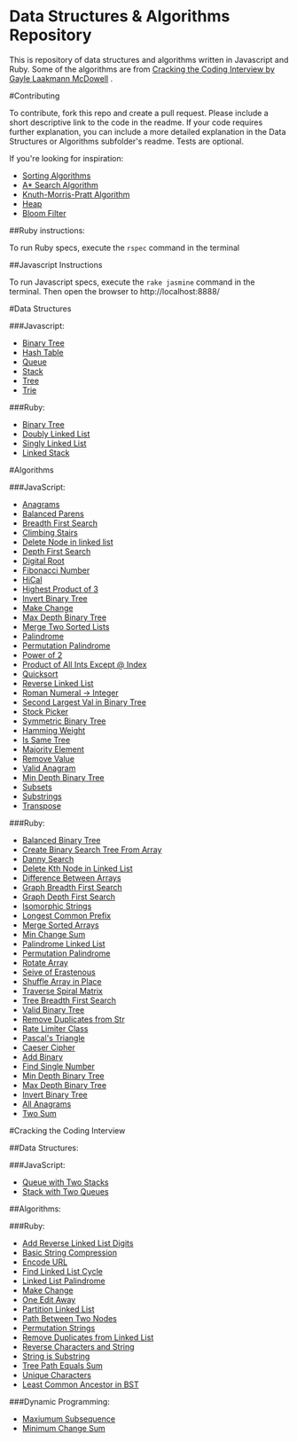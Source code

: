 Data Structures & Algorithms Repository
==========

This is repository of data structures and algorithms written in Javascript and Ruby. Some of the algorithms are from
[Cracking the Coding Interview by Gayle Laakmann McDowell](http://www.amazon.com/gp/product/0984782850/ref=as_li_tl?ie=UTF8&camp=1789&creative=9325&creativeASIN=0984782850&linkCode=as2&tag=dbz03-20&linkId=LVVF6HDIDG3XQICI)
.
 
#Contributing
 
 To contribute, fork this repo and create a pull request. Please include a short descriptive link to the code in the
 readme. If your code requires further explanation, you can include a more detailed explanation in the Data Structures
 or Algorithms subfolder's readme. Tests are optional.
 
 If you're looking for inspiration:
 
 + [Sorting Algorithms](https://en.wikipedia.org/wiki/Sorting_algorithm#Popular_sorting_algorithms)
 + [A* Search Algorithm](https://en.wikipedia.org/wiki/A*_search_algorithm)
 + [Knuth-Morris-Pratt Algorithm](https://en.wikipedia.org/wiki/Knuth%E2%80%93Morris%E2%80%93Pratt_algorithm)
 + [Heap](https://en.wikipedia.org/wiki/Heap_\(data_structure\))
 + [Bloom Filter](https://en.wikipedia.org/wiki/Bloom_filter)
 
##Ruby instructions:
 
 To run Ruby specs, execute the `rspec` command in the terminal
 
##Javascript Instructions
 
 To run Javascript specs, execute the `rake jasmine` command in the terminal. Then open the browser to
 http://localhost:8888/

#Data Structures

###Javascript:

* [Binary Tree](/Data-Structures/JavaScript/binary-tree.js)
* [Hash Table](/Data-Structures/JavaScript/hash-table.js)
* [Queue](/Data-Structures/JavaScript/queue.js)
* [Stack](/Data-Structures/JavaScript/stack.js)
* [Tree](/Data-Structures/JavaScript/tree.js)
* [Trie](/Data-Structures/JavaScript/trie.js)

###Ruby:

* [Binary Tree](/Data-Structures/Ruby/binary-tree.rb)
* [Doubly Linked List](/Data-Structures/Ruby/doubly-linked-list.rb)
* [Singly Linked List](/Data-Structures/Ruby/singly-linked-list.rb)
* [Linked Stack](/Data-Structures/Ruby/linked-stack.rb)

#Algorithms

###JavaScript:

* [Anagrams](/Algorithms/JavaScript/anagrams.js)
* [Balanced Parens](/Algorithms/JavaScript/balanced-parens.js)
* [Breadth First Search](/Algorithms/JavaScript/breadth-first-search.js)
* [Climbing Stairs](/Algorithms/JavaScript/climbing-stairs.js)
* [Delete Node in linked list](/Algorithms/JavaScript/delete-node-in-linked-list.js)
* [Depth First Search](/Algorithms/JavaScript/depth-first-search.js)
* [Digital Root](/Algorithms/JavaScript/digital-root.js)
* [Fibonacci Number](/Algorithms/JavaScript/fibonacci-number.js)
* [HiCal](/Algorithms/JavaScript/hical.js)
* [Highest Product of 3](/Algorithms/JavaScript/highest-product-of-three.js)
* [Invert Binary Tree](/Algorithms/JavaScript/invert-binary-tree.js)
* [Make Change](/Algorithms/JavaScript/make-change.js)
* [Max Depth Binary Tree](/Algorithms/JavaScript/max-depth-binary-tree.js)
* [Merge Two Sorted Lists](/Algorithms/JavaScript/merge-two-sorted-lists.js)
* [Palindrome](/Algorithms/JavaScript/palindrome.js)
* [Permutation Palindrome](/Algorithms/JavaScript/permutation-palindrome.js)
* [Power of 2](/Algorithms/JavaScript/power-of-two.js)
* [Product of All Ints Except @ Index](/Algorithms/JavaScript/product-of-ints.js)
* [Quicksort](/Algorithms/JavaScript/quicksort.js)
* [Reverse Linked List](/Algorithms/JavaScript/reverse-linked-list.js)
* [Roman Numeral -> Integer](/Algorithms/JavaScript/roman-numeral-to-int.js)
* [Second Largest Val in Binary Tree](/Algorithms/JavaScript/second-largest-binary-tree.js)
* [Stock Picker](/Algorithms/JavaScript/stock-picker.js)
* [Symmetric Binary Tree](/Algorithms/JavaScript/contains-duplicate.js)
* [Hamming Weight](/Algorithms/JavaScript/hamming-weight.js)
* [Is Same Tree](/Algorithms/JavaScript/is-same-tree.js)
* [Majority Element](/Algorithms/JavaScript/majority-element.js)
* [Remove Value](/Algorithms/JavaScript/remove-value.js)
* [Valid Anagram](/Algorithms/JavaScript/valid-anagram.js)
* [Min Depth Binary Tree](/Algorithms/JavaScript/min-depth-binary-tree.js)
* [Subsets](/Algorithms/JavaScript/subsets.js)
* [Substrings](/Algorithms/JavaScript/substrings.js)
* [Transpose](/Algorithms/JavaScript/transpose.js)

###Ruby:

* [Balanced Binary Tree](/Algorithms/Ruby/balanced-binary-tree.rb)
* [Create Binary Search Tree From Array](/Algorithms/Ruby/binary-search-tree-from-array.rb)
* [Danny Search](/Algorithms/Ruby/danny-search.rb)
* [Delete Kth Node in Linked List](/Algorithms/Ruby/delete-kth-node.rb)
* [Difference Between Arrays](/Algorithms/Ruby/difference-between-arrays.rb)
* [Graph Breadth First Search](/Algorithms/Ruby/graph-breadth-first-search.rb)
* [Graph Depth First Search](/Algorithms/Ruby/graph-depth-first-search.rb)
* [Isomorphic Strings](/Algorithms/Ruby/isomorphic-strings.rb)
* [Longest Common Prefix](/Algorithms/Ruby/longest-common-prefix.rb)
* [Merge Sorted Arrays](/Algorithms/Ruby/merge-sorted-arrays.rb)
* [Min Change Sum](/Algorithms/Ruby/min-change-sum.rb)
* [Palindrome Linked List](/Algorithms/Ruby/palindrome-linked-list.rb)
* [Permutation Palindrome](/Algorithms/Ruby/permutation-palindrome.rb)
* [Rotate Array](/Algorithms/Ruby/rotate-array.rb)
* [Seive of Erastenous](/Algorithms/Ruby/seive-of-erastenous.rb)
* [Shuffle Array in Place](/Algorithms/Ruby/shuffle-array-in-place.rb)
* [Traverse Spiral Matrix](/Algorithms/Ruby/traverse-spiral-matrix.rb)
* [Tree Breadth First Search](/Algorithms/Ruby/tree-breadth-first-search.rb)
* [Valid Binary Tree](/Algorithms/Ruby/valid-binary-tree.rb)
* [Remove Duplicates from Str](/Algorithms/Ruby/remove_duplicates.rb)
* [Rate Limiter Class](/Algorithms/Ruby/rate_limiter.rb)
* [Pascal's Triangle](/Algorithms/Ruby/pascals_triangle.rb)
* [Caeser Cipher](/Algorithms/Ruby/caesar-cipher.rb)
* [Add Binary](/Algorithms/Ruby/add-binary.rb)
* [Find Single Number](/Algorithms/Ruby/find-single-number.rb)
* [Min Depth Binary Tree](/Algorithms/Ruby/min-depth-binary-tree.rb)
* [Max Depth Binary Tree](/Algorithms/Ruby/max-depth-binary-tree.rb)
* [Invert Binary Tree](/Algorithms/Ruby/invert-binary-tree.rb)
* [All Anagrams](/Algorithms/Ruby/all-anagrams.rb)
* [Two Sum](/Algorithms/Ruby/two-sum.rb)

#Cracking the Coding Interview

##Data Structures:

###JavaScript:

* [Queue with Two Stacks](/Data-Structures/Cracking-the-Coding-Interview/queue-with-two-stacks.js)
* [Stack with Two Queues](/Data-Structures/Cracking-the-Coding-Interview/stack-with-two-queues.js)

##Algorithms:

###Ruby:

* [Add Reverse Linked List Digits](/Algorithms/Cracking-the-Coding-Interview/add-reversed-linked-list-digits.rb)
* [Basic String Compression](/Algorithms/Cracking-the-Coding-Interview/basic-string-compression.rb)
* [Encode URL](/Algorithms/Cracking-the-Coding-Interview/encode-url.rb)
* [Find Linked List Cycle](/Algorithms/Cracking-the-Coding-Interview/find-linked-list-cycle.rb)
* [Linked List Palindrome](/Algorithms/Cracking-the-Coding-Interview/linked-list-palindrome.rb)
* [Make Change](/Algorithms/Cracking-the-Coding-Interview/make-change.rb)
* [One Edit Away](/Algorithms/Cracking-the-Coding-Interview/one-edit-away.rb)
* [Partition Linked List](/Algorithms/Cracking-the-Coding-Interview/partition-linked-list.rb)
* [Path Between Two Nodes](/Algorithms/Cracking-the-Coding-Interview/path-between-two-nodes.rb)
* [Permutation Strings](/Algorithms/Cracking-the-Coding-Interview/permutations-strings.rb)
* [Remove Duplicates from Linked List](/Algorithms/Cracking-the-Coding-Interview/remove-duplicates-from-linked-list.rb)
* [Reverse Characters and String](/Algorithms/Cracking-the-Coding-Interview/reverse-characters-and-string.rb)
* [String is Substring](/Algorithms/Cracking-the-Coding-Interview/string-is-substring.rb)
* [Tree Path Equals Sum](/Algorithms/Cracking-the-Coding-Interview/tree-path-equals-sum.rb)
* [Unique Characters](/Algorithms/Cracking-the-Coding-Interview/unique-characters.rb)
* [Least Common Ancestor in BST](/Algorithms/Cracking-the-Coding-Interview/least-common-ancestor.rb)

###Dynamic Programming:

* [Maxiumum Subsequence](/Algorithms/Dynamic-Programming/max-subsequence.rb)
* [Minimum Change Sum](/Algorithms/Dynamic-Programming/min-change-sum.rb)
